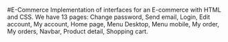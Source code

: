 #E-Commerce
Implementation of interfaces for an E-commerce with HTML and CSS. We have 13 pages: Change password, Send email, Login, Edit account, My account, Home page, Menu Desktop, Menu mobile, My order, My orders, Navbar, Product detail, Shopping cart.
